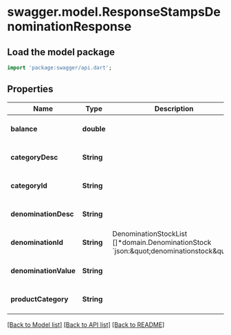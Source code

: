 # swagger.model.ResponseStampsDenominationResponse

## Load the model package
```dart
import 'package:swagger/api.dart';
```

## Properties
Name | Type | Description | Notes
------------ | ------------- | ------------- | -------------
**balance** | **double** |  | [optional] [default to null]
**categoryDesc** | **String** |  | [optional] [default to null]
**categoryId** | **String** |  | [optional] [default to null]
**denominationDesc** | **String** |  | [optional] [default to null]
**denominationId** | **String** | DenominationStockList []*domain.DenominationStock &#x60;json:\&quot;denominationstock\&quot;&#x60; | [optional] [default to null]
**denominationValue** | **String** |  | [optional] [default to null]
**productCategory** | **String** |  | [optional] [default to null]

[[Back to Model list]](../README.md#documentation-for-models) [[Back to API list]](../README.md#documentation-for-api-endpoints) [[Back to README]](../README.md)

